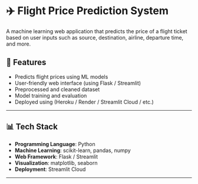 # ✈️ Flight Price Prediction System

A machine learning web application that predicts the price of a flight ticket based on user inputs such as source, destination, airline, departure time, and more.

## 🚀 Features

- Predicts flight prices using ML models
- User-friendly web interface (using Flask / Streamlit)
- Preprocessed and cleaned dataset
- Model training and evaluation
- Deployed using (Heroku / Render / Streamlit Cloud / etc.)

---

## 📊 Tech Stack

- **Programming Language**: Python
- **Machine Learning**: scikit-learn, pandas, numpy
- **Web Framework**: Flask / Streamlit
- **Visualization**: matplotlib, seaborn
- **Deployment**: Streamlit Cloud

---



